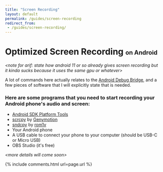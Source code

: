 ```yaml
---
title: "Screen Recording"
layout: default
permalink: /guides/screen-recording
redirect_from:
 - /guides/screen-recording/
---
```

# Optimized Screen Recording <span style="font-size:70%">on Android</span>

_&lt;note for arif: state how android 11 or so already gives screen recording but it kinda sucks because it uses the same gpu or whatever&gt;_

A lot of commands here actually relates to the [Android Debug Bridge](https://arialhamed.github.io/guides/adb), and a few pieces of software that I will explicitly state that is needed.

### Here are some programs that you need to start recording your Android phone's audio and screen:
* <a href="https://developer.android.com/studio/releases/platform-tools" target="_blank">Android SDK Platform Tools</a>
* <a href="https://github.com/Genymobile/scrcpy/releases/tag/v1.23" target="_blank">scrcpy</a> by <a href="http://genymobile.com/" target="_blank">Genymotion</a>
* <a href="https://github.com/rom1v/sndcpy/releases/tag/v1.1" target="_blank">sndcpy</a> by <a href="https://github.com/rom1v" target="_blank">rom1v</a>
* Your Android phone
* A USB cable to connect your phone to your computer (should be USB-C or Micro USB)
* OBS Studio (it's free)

_&lt;more details will come soon&gt;_

{% include comments.html url=page.url %}